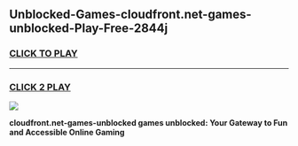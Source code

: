 
## Unblocked-Games-cloudfront.net-games-unblocked-Play-Free-2844j
<h3>
<a href="https://premium76.site?title=cloudfront.net-games-unblocked&ref=21A">CLICK TO PLAY</a></h3>
<hr>

<h3>
<a href="https://premium76.site?title=cloudfront.net-games-unblocked&ref=21A">CLICK 2 PLAY</a>
  
</h3>

<a href="https://premium76.site?title=cloudfront.net-games-unblocked&ref=21A"><img src="https://clearcache.store/games.png"></a>


**cloudfront.net-games-unblocked games unblocked: Your Gateway to Fun and Accessible Online Gaming**
